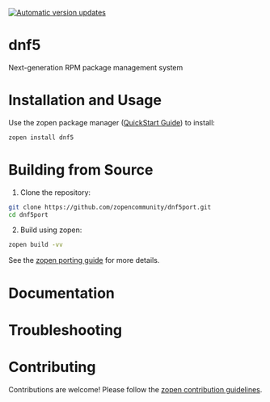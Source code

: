 [![Automatic version updates](https://github.com/zopencommunity/dnf5port/actions/workflows/bump.yml/badge.svg)](https://github.com/ZOSOpenTools/dnf5port/actions/workflows/bump.yml)

# dnf5

Next-generation RPM package management system

# Installation and Usage

Use the zopen package manager ([QuickStart Guide](https://zopen.community/#/Guides/QuickStart)) to install:
```bash
zopen install dnf5
```

# Building from Source

1. Clone the repository:
```bash
git clone https://github.com/zopencommunity/dnf5port.git
cd dnf5port
```
2. Build using zopen:
```bash
zopen build -vv
```

See the [zopen porting guide](https://zopen.community/#/Guides/Porting) for more details.

# Documentation


# Troubleshooting

# Contributing
Contributions are welcome! Please follow the [zopen contribution guidelines](https://github.com/zopencommunity/meta/blob/main/CONTRIBUTING.md).
